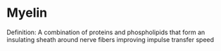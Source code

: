 # Myelin

Definition: A combination of proteins and phospholipids that form an insulating sheath around nerve fibers improving impulse transfer speed